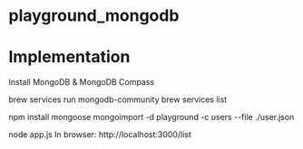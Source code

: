 # playground_mongodb

# Implementation
Install MongoDB & MongoDB Compass

brew services run mongodb-community
brew services list

npm install mongoose
mongoimport -d playground -c users --file ./user.json

node app.js
In browser: http://localhost:3000/list
